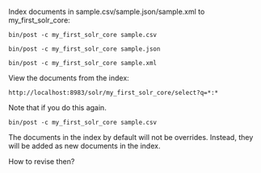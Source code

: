 Index documents in sample.csv/sample.json/sample.xml to my_first_solr_core:
```
bin/post -c my_first_solr_core sample.csv 
```
```
bin/post -c my_first_solr_core sample.json 
```
```
bin/post -c my_first_solr_core sample.xml 
```

View the documents from the index:
```
http://localhost:8983/solr/my_first_solr_core/select?q=*:*
```

Note that if you do this again. 
```
bin/post -c my_first_solr_core sample.csv 
```

The documents in the index by default will not be overrides. Instead, they will be added as new documents in the index. 

How to revise then?
